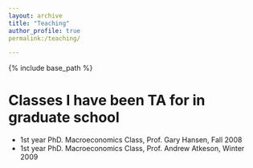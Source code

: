 ```yaml
---
layout: archive
title: "Teaching"
author_profile: true
permalink:/teaching/

---
```


{% include base_path %}


Classes I have been TA for in graduate school
================================================
* 1st year PhD. Macroeconomics Class, Prof. Gary Hansen, Fall 2008
* 1st year PhD. Macroeconomics Class, Prof. Andrew Atkeson, Winter 2009
